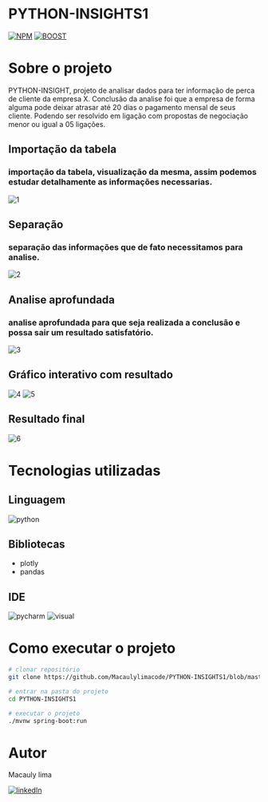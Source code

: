# PYTHON-INSIGHTS1

[![NPM](https://img.shields.io/npm/l/react)](https://github.com/Macaulylimacode/PYTHON-INSIGHTS1/blob/master/LICENSE) 
[![BOOST](https://img.shields.io/github/license/{blob}/{master}.svg)](https://github.com/Macaulylimacode/PYTHON-INSIGHTS1/blob/master/LICENSE.1)


# Sobre o projeto



PYTHON-INSIGHT, projeto de analisar dados para ter informação de perca de cliente da empresa X. Conclusão da analise foi que a empresa de forma alguma pode deixar atrasar até 20 dias o pagamento mensal de seus cliente. Podendo ser resolvido em ligação com propostas de negociação menor ou igual a 05 ligações.

## Importação da tabela

### importação da tabela, visualização da mesma, assim podemos estudar  detalhamente as informações necessarias.

![1](https://github.com/Macaulylimacode/PYTHON-INSIGHTS1/assets/139823222/655a8cc9-411a-4476-a7a3-bf1a0ce075bf)


## Separação

### separação das informações que de fato necessitamos para analise.

![2](https://github.com/Macaulylimacode/PYTHON-INSIGHTS1/assets/139823222/715c737f-72bc-4e0c-b967-2459e425afbe)


## Analise aprofundada

### analise aprofundada para que seja realizada a conclusão e possa sair um resultado satisfatório.

![3](https://github.com/Macaulylimacode/PYTHON-INSIGHTS1/assets/139823222/b07cda3b-ad78-4b71-8c48-b143798d9507)


## Gráfico interativo com resultado

![4](https://github.com/Macaulylimacode/PYTHON-INSIGHTS1/assets/139823222/849cfe89-7e3f-40e6-a88e-e90ecfc027e8)
![5](https://github.com/Macaulylimacode/PYTHON-INSIGHTS1/assets/139823222/008bd2a8-c38c-4644-af8c-fd861de316c1)

## Resultado final

![6](https://github.com/Macaulylimacode/PYTHON-INSIGHTS1/assets/139823222/345c89f4-8421-464d-9684-222e68862c0c)



# Tecnologias utilizadas
## Linguagem

![python](https://img.shields.io/badge/Python-3776AB?style=for-the-badge&logo=python&logoColor=white)


## Bibliotecas
- plotly
- pandas
## IDE

![pycharm](https://img.shields.io/badge/PyCharm-000000.svg?&style=for-the-badge&logo=PyCharm&logoColor=white)
![visual](https://img.shields.io/badge/Visual_Studio-5C2D91?style=for-the-badge&logo=visual%20studio&logoColor=white)


# Como executar o projeto

```bash
# clonar repositório
git clone https://github.com/Macaulylimacode/PYTHON-INSIGHTS1/blob/master/PYTHON%20INSIGHTS.py

# entrar na pasta do projeto
cd PYTHON-INSIGHTS1

# executar o projeto
./mvnw spring-boot:run
```

# Autor

Macauly lima

[![linkedIn](https://img.shields.io/badge/LinkedIn-0077B5?style=for-the-badge&logo=linkedin&logoColor=white)](https://www.linkedin.com/in/macauly-lima-75984a269)

